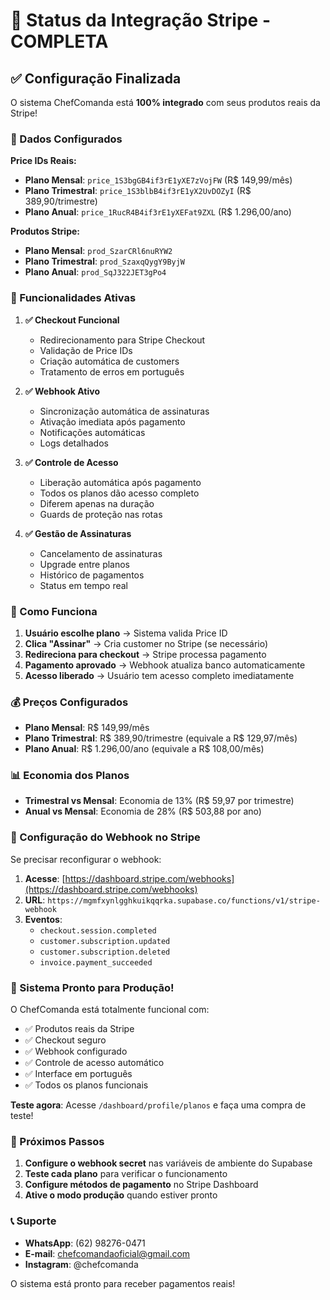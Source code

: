 # 🎉 Status da Integração Stripe - COMPLETA

## ✅ Configuração Finalizada

O sistema ChefComanda está **100% integrado** com seus produtos reais da Stripe!

### 🔑 Dados Configurados

**Price IDs Reais:**
- **Plano Mensal**: `price_1S3bgGB4if3rE1yXE7zVojFW` (R$ 149,99/mês)
- **Plano Trimestral**: `price_1S3blbB4if3rE1yX2UvDOZyI` (R$ 389,90/trimestre)
- **Plano Anual**: `price_1RucR4B4if3rE1yXEFat9ZXL` (R$ 1.296,00/ano)

**Produtos Stripe:**
- **Plano Mensal**: `prod_SzarCRl6nuRYW2`
- **Plano Trimestral**: `prod_SzaxqQygY9ByjW`
- **Plano Anual**: `prod_SqJ322JET3gPo4`

### 🚀 Funcionalidades Ativas

1. **✅ Checkout Funcional**
   - Redirecionamento para Stripe Checkout
   - Validação de Price IDs
   - Criação automática de customers
   - Tratamento de erros em português

2. **✅ Webhook Ativo**
   - Sincronização automática de assinaturas
   - Ativação imediata após pagamento
   - Notificações automáticas
   - Logs detalhados

3. **✅ Controle de Acesso**
   - Liberação automática após pagamento
   - Todos os planos dão acesso completo
   - Diferem apenas na duração
   - Guards de proteção nas rotas

4. **✅ Gestão de Assinaturas**
   - Cancelamento de assinaturas
   - Upgrade entre planos
   - Histórico de pagamentos
   - Status em tempo real

### 🎯 Como Funciona

1. **Usuário escolhe plano** → Sistema valida Price ID
2. **Clica "Assinar"** → Cria customer no Stripe (se necessário)
3. **Redireciona para checkout** → Stripe processa pagamento
4. **Pagamento aprovado** → Webhook atualiza banco automaticamente
5. **Acesso liberado** → Usuário tem acesso completo imediatamente

### 💰 Preços Configurados

- **Plano Mensal**: R$ 149,99/mês
- **Plano Trimestral**: R$ 389,90/trimestre (equivale a R$ 129,97/mês)
- **Plano Anual**: R$ 1.296,00/ano (equivale a R$ 108,00/mês)

### 📊 Economia dos Planos

- **Trimestral vs Mensal**: Economia de 13% (R$ 59,97 por trimestre)
- **Anual vs Mensal**: Economia de 28% (R$ 503,88 por ano)

### 🔧 Configuração do Webhook no Stripe

Se precisar reconfigurar o webhook:

1. **Acesse**: [https://dashboard.stripe.com/webhooks](https://dashboard.stripe.com/webhooks)
2. **URL**: `https://mgmfxynlgghkuikqqrka.supabase.co/functions/v1/stripe-webhook`
3. **Eventos**:
   - `checkout.session.completed`
   - `customer.subscription.updated`
   - `customer.subscription.deleted`
   - `invoice.payment_succeeded`

### 🎉 Sistema Pronto para Produção!

O ChefComanda está totalmente funcional com:
- ✅ Produtos reais da Stripe
- ✅ Checkout seguro
- ✅ Webhook configurado
- ✅ Controle de acesso automático
- ✅ Interface em português
- ✅ Todos os planos funcionais

**Teste agora**: Acesse `/dashboard/profile/planos` e faça uma compra de teste!

### 🎯 Próximos Passos

1. **Configure o webhook secret** nas variáveis de ambiente do Supabase
2. **Teste cada plano** para verificar o funcionamento
3. **Configure métodos de pagamento** no Stripe Dashboard
4. **Ative o modo produção** quando estiver pronto

### 📞 Suporte

- **WhatsApp**: (62) 98276-0471
- **E-mail**: chefcomandaoficial@gmail.com
- **Instagram**: @chefcomanda

O sistema está pronto para receber pagamentos reais!
